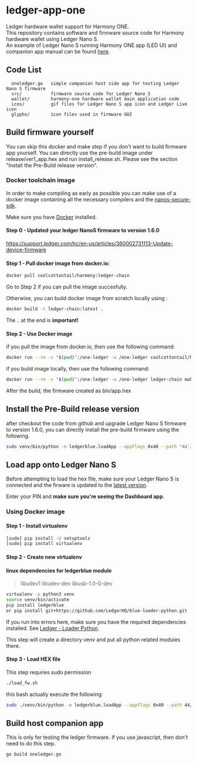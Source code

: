 # ledger-app-one 
Ledger hardware wallet support for Harmony ONE.  
This repository contains software and firmware source code for Harmony hardware wallet using Ledger Nano S.  
An example of Ledger Nano S running Harmony ONE app (LED UI) and companion app manual can be found  [here](https://docs.harmony.one/sdk-wiki/wallet-developers-guide/ledger).  

 

## Code List
```
  oneledger.go   simple companion host side app for testing Ledger Nano S firmware
  src/           firmware source code for Ledger Nano S
  wallet/        harmony-one hardware wallet main application code
  icos/          gif files for Ledger Nano S app icon and Ledger Live icon
  glyphs/        icon files used in firmware GUI
```


## Build firmware yourself

You can skip this docker and make step if you don't want to build firmware app yourself. You can directly use the pre-build image under release/ver1_app.hex and run install_release.sh. Please see the section "Install the Pre-Build release version".

### Docker toolchain image
In order to make compiling as early as possible you can make use of a docker image containing all the necessary compilers and the [nanos-secure-sdk](https://github.com/LedgerHQ/nanos-secure-sdk).

Make sure you have [Docker](https://www.docker.com/community-edition) installed.
#### Step 0 - Updated your ledger NanoS firmware to version 1.6.0
https://support.ledger.com/hc/en-us/articles/360002731113-Update-device-firmware


#### Step 1 - Pull docker image from docker.io:

```bash
docker pull coolcottontail/harmony:ledger-chain
```
Go to Step 2 if you can pull the image succesfully. 

Otherwise, you can build docker image from scratch locally using :

```bash
docker build -t ledger-chain:latest .
```

The `.` at the end is **important!**

 
#### Step 2 - Use Docker image
if you pull the image from docker.io, then use the following command:
```bash
docker run --rm -v "$(pwd)":/one-ledger -w /one-ledger coolcottontail/harmony:ledger-chain make
```

if you build image locally, then use the following command:
```bash
docker run --rm -v "$(pwd)":/one-ledger -w /one-ledger ledger-chain make
```

After the build, the firmware created as bin/app.hex 

## Install the Pre-Build release version 

after checkout the code from github and upgrade Ledger Nano S firmware to version 1.6.0, you can directly install the pre-build firmware using the following.

```bash
sudo venv/bin/python -m ledgerblue.loadApp --appFlags 0x40 --path "44'/1023'" --curve secp256k1 --tlv --targetId 0x31100004 --targetVersion="1.6.0" --delete --fileName release/ver1_app.hex  --appName One --appVersion 1.0.0 --dataSize $((0x`cat debug/app.map |grep _envram_data | tr -s ' ' | cut -f2 -d' '|cut -f2 -d'x'` - 0x`cat debug/app.map |grep _nvram_data | tr -s ' ' | cut -f2 -d' '|cut -f2 -d'x'`))  --icon 01ffffff00ffffff00ffffffffffffc7e1bbcdbbddbbcdbbc50bd8a3ddbbddbbddb3edc7e3ffffffff
```

## Load app onto Ledger Nano S

Before attempting to load the hex file, make sure your Ledger Nano S 
is connected and the firware is updated to the [latest version](https://support.ledgerwallet.com/hc/en-us/articles/360002731113-Update-the-firmware).

Enter your PIN and **make sure you're seeing the Dashboard app**.

### Using Docker image
#### Step 1 - Install virtualenv
```bash
[sudo] pip install -U setuptools
[sudo] pip install virtualenv
```

#### Step 2 - Create new virtualenv
#### linux dependencies for ledgerblue module
> libudev1 libudev-dev libusb-1.0-0-dev

```bash
virtualenv -p python3 venv
source venv/bin/activate
pip install ledgerblue
or pip install git+https://github.com/LedgerHQ/blue-loader-python.git 
```

If you run into errors here, make sure you have the required dependencies installed. See [Ledger - Loader Python](https://github.com/LedgerHQ/blue-loader-python).

This step will create a directory venv and put all python related modules there.

#### Step 3 - Load HEX file
This step requires sudo permission
```bash
./load_fw.sh
```

this bash actually execute the following:
```bash
sudo ./venv/bin/python -m ledgerblue.loadApp --appFlags 0x40 --path 44/1023  --curve secp256k1 --tlv --targetId 0x31100004 --delete --fileName release/ver1_app.hex --appName One --appVersion 0.0.1 --dataSize 0 --icon 01ffffff00ffffff00ffffffffffffc7e1bbcdbbddbbcdbbc50bd8a3ddbbddbbddb3edc7e3ffffffff
```


## Build host companion app
This is only for testing the ledger firmware. If you use javascript, then don't need to do this step.
```
go build oneledger.go
```
